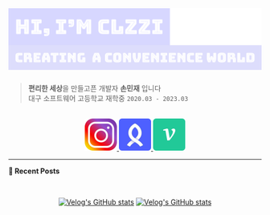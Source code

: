 <a href="https://github.com/clzzi">
  <img alt="Hi, I'm Clzzi" src="https://github.com/Clzzi/Clzzi/blob/master/images/logo.png" width="800 "/>
</a>

###

> **편리한 세상**을 만들고픈 개발자 **손민재** 입니다 <br/>
> 대구 소프트웨어 고등학교 재학중 `2020.03 - 2023.03`

<br/>

<div align="center" style="text-align:center">

  <a href="https://www.instagram.com/clzzi.dev" target="_blank">
    <img src="https://github.com/Clzzi/Clzzi/blob/master/icons/insta.png" alt="instagram" width="64" height="64" />
  </a>

<!--   <a href="https://www.facebook.com/profile.php?id=100012188109312" target="_blank">
    <img src="https://github.com/Clzzi/Clzzi/blob/master/icons/facebook.png" alt="facebook" width="64" height="64" />
  </a> -->

<!--   <a href="https://github.com/clzzi" target="_blank">
    <img src="https://github.com/Clzzi/Clzzi/blob/master/icons/github.png" alt="github" width="64" height="64" />
  </a> -->
  
  <a href="https://www.rocketpunch.com/@clzzi1109" target="_blank">
    <img src="https://github.com/Clzzi/Clzzi/blob/master/icons/rocket.png" alt="rocketpunch" width="64" height="64" />
  </a>
  
  <a href="https://velog.io/@jce1407" target="_blank">
    <img src="https://github.com/Clzzi/Clzzi/blob/master/icons/velog.png" alt="velog" width="64" height="64" />
  </a>
  
</div>

---


<strong> 📖 Recent Posts </strong>
  
  <br/>
  
<div align="center" style="text-align:center"> 
  
  [![Velog's GitHub stats](https://velog-readme-stats.vercel.app/api?name=jce1407)](https://velog.io/@jce1407/WebpackStudy)
  [![Velog's GitHub stats](https://velog-readme-stats.vercel.app/api?name=jce1407&tag=hooks)](https://velog.io/@jce1407/%EC%9C%A0%EC%9A%A9%ED%95%9C-URL-Hooks)
  
</div>

<!-- <details markdown="1" open >
  <summary><strong> 💻 Technology </strong></summary>
  
  <br/>

  <div align="center" style="text-align:center">
  
  <a href="https://github.com/Clzzi/Clzzi">
    <img src=https://img.shields.io/badge/HTML5-%23E34F26.svg?&style=for-the-badge&logo=HTML5&logoColor=white alt=HTML5 />
  </a>

  <a href="https://github.com/Clzzi/Clzzi">
    <img src=https://img.shields.io/badge/CSS3-%231572B6.svg?&style=for-the-badge&logo=CSS3&logoColor=white alt=CSS3 />
  </a>

  <a href="https://github.com/Clzzi/Clzzi">
    <img src=https://img.shields.io/badge/Javascript-%23F7DF1E.svg?&style=for-the-badge&logo=JavaScript&logoColor=white alt=Javascript />
  </a>

  <a href="https://github.com/Clzzi/Clzzi">
    <img src=https://img.shields.io/badge/Typescript-%233178C6.svg?&style=for-the-badge&logo=TypeScript&logoColor=white alt=Typescript />
  </a>
  
  <br/>

  <a href="https://github.com/Clzzi/Clzzi">
    <img src=https://img.shields.io/badge/React-%2361DAFB.svg?&style=for-the-badge&logo=React&logoColor=white alt=React />
  </a>

  <a href="https://github.com/Clzzi/Clzzi">
    <img src=https://img.shields.io/badge/Sass-%23CC6699.svg?&style=for-the-badge&logo=Sass&logoColor=white alt=Sass />
  </a>
  
  <a href="https://github.com/Clzzi/Clzzi">
    <img src=https://img.shields.io/badge/DocuSaurus-%233ECC5F.svg?&style=for-the-badge&logo=BookStack&logoColor=white alt=DocuSaurus />
  </a>
  
  <br/>

  <a href="https://github.com/Clzzi/Clzzi">
    <img src=https://img.shields.io/badge/MobX-%23FF9955.svg?&style=for-the-badge&logo=MobX&logoColor=white alt=MobX />
  </a>

  <a href="https://github.com/Clzzi/Clzzi">
    <img src=https://img.shields.io/badge/RECOIL-%231572B6.svg?&style=for-the-badge&logo=Atom&logoColor=white alt=Recoil />
  </a>
  
  <a href="https://github.com/Clzzi/Clzzi">
    <img src=https://img.shields.io/badge/NEXT-%23000000.svg?&style=for-the-badge&logo=Next.js&logoColor=white alt=NEXT />
  </a>
  
  <a href="https://github.com/Clzzi/Clzzi">
    <img src=https://img.shields.io/badge/Emotion-%23DB7093.svg?&style=for-the-badge&logo=styled-components&logoColor=white alt=Emotion />
  </a>
  
  <a href="https://github.com/Clzzi/Clzzi">
    <img src=https://img.shields.io/badge/SWR-%23000000.svg?&style=for-the-badge&logo=Vercel&logoColor=white alt=SWR />
  </a>
  
  <br/>
  
  <a href="https://github.com/Clzzi/Clzzi">
    <img src=https://img.shields.io/badge/Nodejs-%23339933.svg?&style=for-the-badge&logo=Node.js&logoColor=white alt=NODEJS />
  </a>
  
  <a href="https://github.com/Clzzi/Clzzi">
    <img src=https://img.shields.io/badge/Express-%23000000.svg?&style=for-the-badge&logo=Express&logoColor=white alt=Express />
  </a>
  
  <a href="https://github.com/Clzzi/Clzzi">
    <img src=https://img.shields.io/badge/TYPEORM-%2352B0E7.svg?&style=for-the-badge&logo=Sequelize&logoColor=white alt=TYPEORM />
  </a>
  
  </div>
</details>

<details open>
  <summary><strong>🎯 Stats </strong></summary>
  
  <br/>
  
  <div align="center" style="text-align:center">          
    <img src = "https://github-readme-stats.vercel.app/api?username=Clzzi&show_icons=true&theme=algolia&count_private=true&line_height=27&hide_title=true ">
    <img src = "https://github-readme-stats.vercel.app/api/top-langs/?username=Clzzi&hide=css,html,c,&theme=algolia&langs_count=2&hide_title=true ">
  </div>
</details>





 -->
